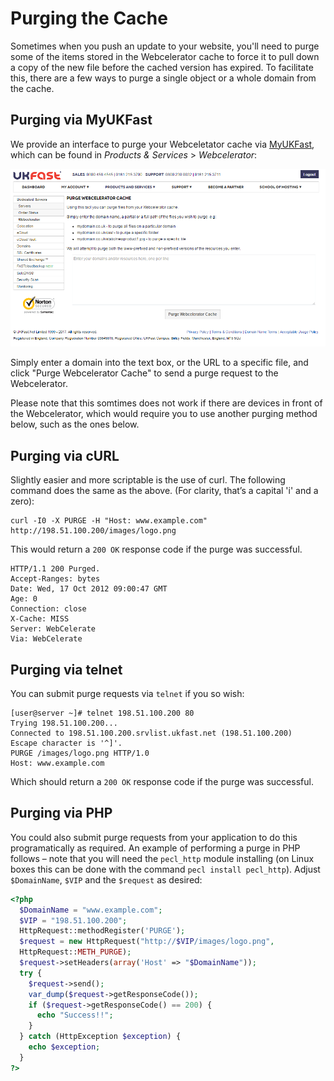 # Purging the Cache

Sometimes when you push an update to your website, you'll need to purge some of the items stored in the Webcelerator cache to force it to pull down a copy of the new file before the cached version has expired. To facilitate this, there are a few ways to purge a single object or a whole domain from the cache.

## Purging via MyUKFast

We provide an interface to purge your Webceletator cache via [MyUKFast](https://my.ukfast.co.uk), which can be found in *Products & Services* > *Webcelerator*:

![WebCel MyUKFast Purge](images/WebCel-MyUKFast-purge.png)

Simply enter a domain into the text box, or the URL to a specific file, and click "Purge Webcelerator Cache" to send a purge request to the Webcelerator.

Please note that this somtimes does not work if there are devices in front of the Webcelerator, which would require you to use another purging method below, such as the ones below.

## Purging via cURL

Slightly easier and more scriptable is the use of curl. The following command does the same as the above. (For clarity, that’s a capital 'i' and a zero):

```
curl -I0 -X PURGE -H "Host: www.example.com" http://198.51.100.200/images/logo.png
```

This would return a `200 OK` response code if the purge was successful.

```
HTTP/1.1 200 Purged.
Accept-Ranges: bytes
Date: Wed, 17 Oct 2012 09:00:47 GMT
Age: 0
Connection: close
X-Cache: MISS
Server: WebCelerate
Via: WebCelerate
```

## Purging via telnet

You can submit purge requests via `telnet` if you so wish:

```
[user@server ~]# telnet 198.51.100.200 80
Trying 198.51.100.200...
Connected to 198.51.100.200.srvlist.ukfast.net (198.51.100.200)
Escape character is '^]'.
PURGE /images/logo.png HTTP/1.0
Host: www.example.com
```

Which should return a `200 OK` response code if the purge was successful.

## Purging via PHP

You could also submit purge requests from your application to do this programatically as required. An example of performing a purge in PHP follows – note that you will need the `pecl_http` module installing (on Linux boxes this can be done with the command `pecl install pecl_http`). Adjust `$DomainName`, `$VIP` and the `$request` as desired:

```php
<?php
  $DomainName = "www.example.com";
  $VIP = "198.51.100.200";
  HttpRequest::methodRegister('PURGE');
  $request = new HttpRequest("http://$VIP/images/logo.png",
  HttpRequest::METH_PURGE);
  $request->setHeaders(array('Host' => "$DomainName"));
  try {
    $request->send();
    var_dump($request->getResponseCode());
    if ($request->getResponseCode() == 200) {
      echo "Success!!";
    }
  } catch (HttpException $exception) {
    echo $exception;
  }
?>
```

